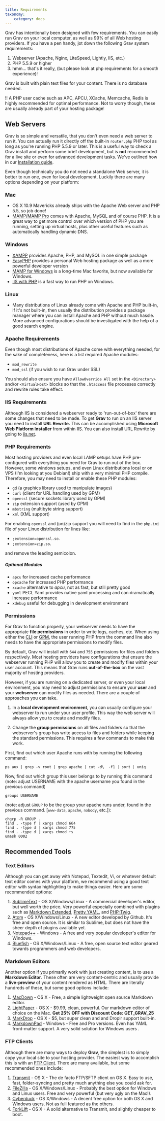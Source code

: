 ```yaml
---
title: Requirements
taxonomy:
    category: docs
---
```


Grav has intentionally been designed with few requirements.  You can easily run Grav on your local computer, as well as 99% of all Web hosting providers. If you have a pen handy, jot down the following Grav system requirements:

1. Webserver (Apache, Nginx, LiteSpeed, Lightly, IIS, etc.)
2. PHP 5.5.9 or higher
3. hmm... that's it really, (but please look at php requirements for a smooth experience)!

Grav is built with plain text files for your content. There is no database needed.

!! A PHP user cache such as APC, APCU, XCache, Memcache, Redis is highly recommended for optimal performance.  Not to worry though, these are usually already part of your hosting package!

## Web Servers

Grav is so simple and versatile, that you don't even need a web server to run it. You can actually run it directly off the built-in `router.php` PHP tool as long as you're running PHP 5.5.9 or later. This is a useful way to check a Grav install and perform some brief development, but is **not** recommended for a live site or even for advanced development tasks. We've outlined how in our [Installation guide](../installation#running-grav-with-the-built-in-php-webserver-using-routerphp).

Even though technically you do not need a standalone Web server, it is better to run one, even for local development. Luckily there are many options depending on your platform:

### Mac

* OS X 10.9 Mavericks already ships with the Apache Web server and PHP 5.5, so job done!
* [MAMP/MAMP Pro](http://mamp.info) comes with Apache, MySQL and of course PHP.  It is a great way to get more control over which version of PHP you are running, setting up virtual hosts, plus other useful features such as automatically handling dynamic DNS.

### Windows

* [XAMPP](https://www.apachefriends.org/index.html) provides Apache, PHP, and MySQL in one simple package
* [EasyPHP](http://www.easyphp.org/) provides a personal Web hosting package as well as a more powerful developer version
* [MAMP for Windows](http://mamp.info) is a long-time Mac favorite, but now available for Windows.
* [IIS with PHP](http://php.iis.net/) is a fast way to run PHP on Windows.

### Linux

* Many distributions of Linux already come with Apache and PHP built-in, if it's not built-in, then usually the distribution provides a package manager where you can install Apache and PHP without much hassle.  More advanced configurations should be investigated with the help of a good search engine.

### Apache Requirements

Even though most distributions of Apache come with everything needed, for the sake of completeness, here is a list required Apache modules:

* `mod_rewrite`
* `mod_ssl` (if you wish to run Grav under SSL)

You should also ensure you have `AllowOverride All` set in the `<Directory>` and/or `<VirtualHost>` blocks so that the `.htaccess` file processes correctly and rewrite rules take effect.

### IIS Requirements

Although IIS is considered a webserver ready to 'run-out-of-box' there are some changes that need to be made.
To get **Grav** to run on an IIS server you need to install **URL Rewrite.** This can be accomplished using **Microsoft Web Platform Installer** from within IIS. You can also install URL Rewrite by going to [iis.net](http://www.iis.net/downloads/microsoft/url-rewrite).

### PHP Requirements

Most hosting providers and even local LAMP setups have PHP pre-configured with everything you need for Grav to run out of the box.  However, some windows setups, and even Linux distributions local or on VPS (I'm looking at you Debian!) ship with a very minimal PHP compile. Therefore, you may need to install or enable these PHP modules:

* `gd` (a graphics library used to manipulate images)
* `curl` (client for URL handling used by GPM)
* `openssl` (secure sockets library used by GPM)
* `zip` extension support (used by GPM)
* `mbstring` (multibyte string support)
* `xml` (XML support)

For enabling `openssl` and (un)zip support you will need to find in the `php.ini` file of your Linux distribution for lines like:

  - `;extension=openssl.so`.
  - `;extension=zip.so`.

and remove the leading semicolon.

##### Optional Modules

* `apcu` for increased cache performance
* `opcache` for increased PHP performance
* `xcache` alternative to *apcu*, not as fast, but still pretty good
* `yaml` PECL Yaml provides native yaml processing and can dramatically increase performance
* `xdebug` useful for debugging in development environment

### Permissions

For Grav to function properly, your webserver needs to have the appropriate **file permissions** in order to write logs, caches, etc.  When using either the [CLI](/advanced/grav-cli) or [GPM](/advanced/grav-gpm), the user running PHP from the command line also needs to have the appropriate permissions to modify files.

By default, Grav will install with `644` and `755` permissions for files and folders respectively. Most hosting providers have configurations that ensure the webserver running PHP will allow you to create and modify files within your user account.  This means that Grav runs **out-of-the-box** on the vast majority of hosting providers.

However, if you are running on a dedicated server, or even your local environment, you may need to adjust permissions to ensure your **user** and your **webserver** can modify files as needed.  There are a couple of approaches you can take.

1. In a **local development environment**, you can usually configure your webserver to run under your user profile.  This way the web server will always allow you to create and modify files.

2. Change the **group permissions** on all files and folders so that the webserver's group has write access to files and folders while keeping the standard permissions.  This requires a few commands to make this work.

First, find out which user Apache runs with by running the following command:
```
ps aux | grep -v root | grep apache | cut -d\  -f1 | sort | uniq 
```
Now, find out which group this user belongs to by running this command (note: adjust USERNAME with the apache username you found in the previous command)
```
groups USERNAME
```
(note: adjust `GROUP` to be the group your apache runs under, found in the previous command. [`www-data`, `apache`, `nobody`, etc.]):

```
chgrp -R GROUP .
find . -type f | xargs chmod 664
find . -type d | xargs chmod 775
find . -type d | xargs chmod +s
umask 0002
```



## Recommended Tools

### Text Editors

Although you can get away with Notepad, Textedit, Vi, or whatever default text editor comes with your platform, we recommend using a good text editor with syntax highlighting to make things easier.  Here are some recommended options:

1. [SublimeText](http://www.sublimetext.com/) - OS X/Windows/Linux - A commercial developer's editor, but well worth the price. Very powerful especially combined with plugins such as [Markdown Extended](https://sublime.wbond.net/packages/Markdown%20Extended), [Pretty YAML](https://sublime.wbond.net/packages/Pretty%20YAML), and [PHP-Twig](https://sublime.wbond.net/packages/PHP-Twig).
2. [Atom](http://atom.io) - OS X/Windows/Linux - A new editor developed by Github. It's free and open source.  It is similar to Sublime, but does not have the sheer depth of plugins available yet.
3. [Notepad++](http://notepad-plus-plus.org/) - Windows - A free and very popular developer's editor for Windows.
4. [Bluefish](http://bluefish.openoffice.nl/index.html) - OS X/Windows/Linux - A free, open source text editor geared towards programmers and web developers.

### Markdown Editors

Another option if you primarily work with just creating content, is to use a **Markdown Editor**. These often are very content-centric and usually provide a **live-preview** of your content rendered as HTML.  There are literally hundreds of these, but some good options include:

1. [MacDown](http://macdown.uranusjr.com/) - OS X - Free, a simple lightweight open source Markdown editor.
1. [LightPaper](http://lightpaper.42squares.in/) - OS X - $9.99, clean, powerful.  Our markdown editor of choice on the Mac. **Get 25% OFF with Discount Code: GET_GRAV_25**
2. [MarkDrop](http://culturezoo.com/markdrop/) - OS X - $5, but super clean and and Droplr support built-in.
3. [MarkdownPad](http://markdownpad.com/) - Windows - Free and Pro versions. Even has YAML front-matter support.  A very solid solution for Windows users .

### FTP Clients

Although there are many ways to deploy **Grav**, the simplest is to simply copy your local site to your hosting provider.  The easiest way to accomplish this is with an [FTP Client](http://en.wikipedia.org/wiki/File_Transfer_Protocol).  There are many available, but some recommended ones include:

1. [Transmit](http://panic.com/transmit/) - OS X - The de facto FTP/SFTP client on OS X.  Easy to use, fast, folder-syncing and pretty much anything else you could ask for.
2. [FileZilla](https://filezilla-project.org/) - OS X/Windows/Linux - Probably the best option for Windows and Linux users. Free and very powerful (but very ugly on the Mac!).
3. [Cyberduck](http://cyberduck.io/) - OS X/Windows - A decent free option for both OS X and Windows users.  Not as full featured as the others.
4. [ForkLift](http://www.binarynights.com/forklift/) - OS X - A solid alternative to Transmit, and slightly cheaper to boot.


